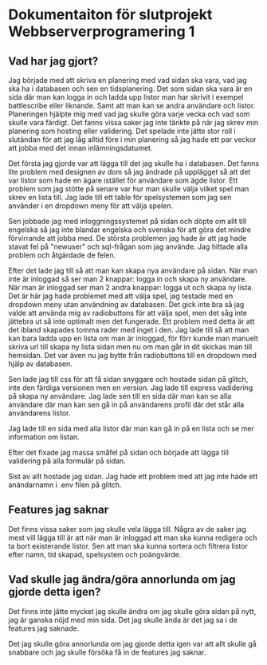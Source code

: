 # Dokumentaiton för slutprojekt Webbserverprogramering 1

## Vad har jag gjort?
Jag började med att skriva en planering med vad sidan ska vara, vad jag ska ha i databasen och sen en tidsplanering. Det som sidan ska vara är en sida där man kan logga in och ladda upp listor man har skrivit i exempel battlescribe eller liknande. Samt att man kan se andra användare och listor. Planeringen hjälpte mig med vad jag skulle göra varje vecka och vad som skulle vara färdigt. Det fanns vissa saker jag inte tänkte på när jag skrev min planering som hosting eller validering. Det spelade inte jätte stor roll i slutändan för att jag låg alltid före i min planering så jag hade ett par veckor att jobba med det innan inlämningsdatumet. 

Det första jag gjorde var att lägga till det jag skulle ha i databasen. Det fanns lite problem med designen av dom så jag ändrade på upplägget så att det var listor som hade en ägare istället för användare som ägde listor. Ett problem som jag stötte på senare var hur man skulle välja vilket spel man skrev en lista till. Jag lade till ett table för spelsystemen som jag sen använder i en dropdown meny för att välja spelen.

Sen jobbade jag med inloggningssystemet på sidan och döpte om allt till engelska så jag inte blandar engelska och svenska för att göra det mindre förvirrande att jobba med. De största problemen jag hade är att jag hade stavat fel på "newuser" och sql-frågan som jag använde. Jag hittade alla problem och åtgärdade de felen. 

Efter det lade jag till så att man kan skapa nya användare på sidan. När man inte är inloggad så ser man 2 knappar: logga in och skapa ny användare. När man är inloggad ser man 2 andra knappar: logga ut och skapa ny lista. Det är här jag hade problemet med att välja spel, jag testade med en dropdown meny utan användning av databasen. Det gick inte bra så jag valde att använda mig av radiobuttons för att välja spel, men det såg inte jättebra ut så inte optimalt men det fungerade. Ett problem med detta är att det ibland skapades tomma rader med inget i den. Jag lade till så att man kan bara ladda upp en lista om man är inloggad, för förr kunde man manuelt skriva url till skapa ny lista sidan men nu om man går in dit skickas man till hemsidan. Det var även nu jag bytte från radiobuttons till en dropdown med hjälp av databasen. 

Sen lade jag till css för att få sidan snyggare och hostade sidan på glitch, inte den färdiga versionen men en version. Jag lade till express vadidering på skapa ny användare. Jag lade sen till en sida där man kan se alla användare där man kan sen gå in på användarens profil där det står alla användarens listor. 

Jag lade till en sida med alla listor där man kan gå in på en lista och se mer information om listan. 

Efter det fixade jag massa småfel på sidan och började att lägga till validering på alla formulär på sidan.

Sist av allt hostade jag sidan. Jag hade ett problem med att jag inte hade ett anändarnamn i .env filen på glitch.

## Features jag saknar
Det finns vissa saker som jag skulle vela lägga till. Några av de saker jag mest vill lägga till är att när man är inloggad att man ska kunna redigera och ta bort existerande listor. Sen att man ska kunna sortera och filtrera listor efter namn, tid skapad, spelsystem och poängvärde.

## Vad skulle jag ändra/göra annorlunda om jag gjorde detta igen?
Det finns inte jätte mycket jag skulle ändra om jag skulle göra sidan på nytt, jag är ganska nöjd med min sida. Det jag skulle ända är det jag sa i de features jag saknade.

Det jag skulle göra annorlunda om jag gjorde detta igen var att allt skulle gå snabbare och jag skulle försöka få in de features jag saknar.